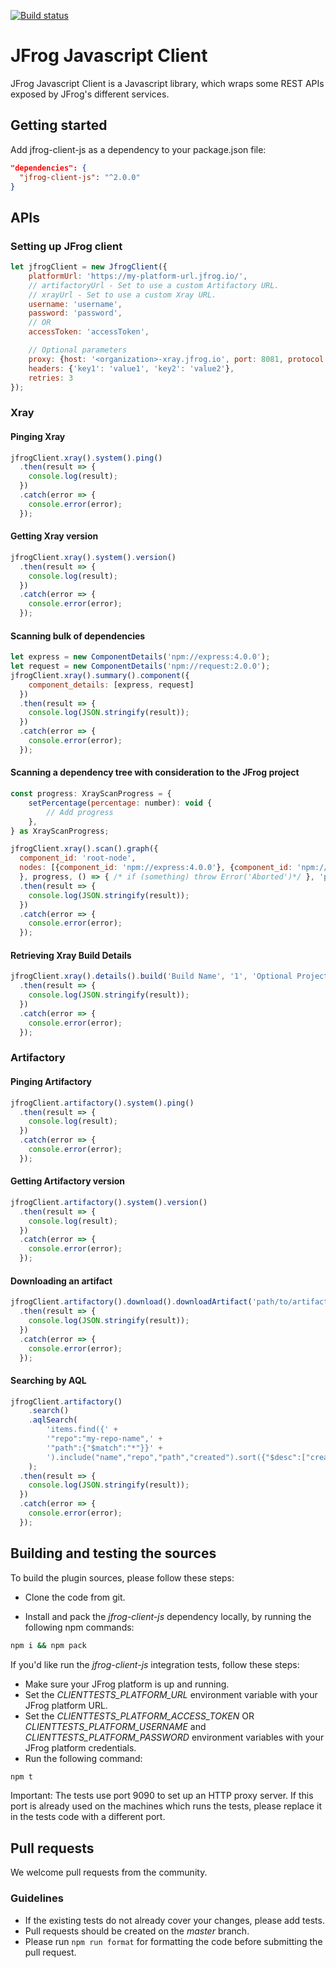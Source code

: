 [![Build status](https://github.com/jfrog/jfrog-client-js/workflows/Build/badge.svg)](https://github.com/jfrog/xray-client-js/actions)

# JFrog Javascript Client

JFrog Javascript Client is a Javascript library, which wraps some REST APIs exposed by JFrog's different services.

## Getting started

Add jfrog-client-js as a dependency to your package.json file:

```json
"dependencies": {
  "jfrog-client-js": "^2.0.0"
}
```

## APIs
### Setting up JFrog client

```javascript
let jfrogClient = new JfrogClient({
    platformUrl: 'https://my-platform-url.jfrog.io/',
    // artifactoryUrl - Set to use a custom Artifactory URL.
    // xrayUrl - Set to use a custom Xray URL.
    username: 'username',
    password: 'password',
    // OR
    accessToken: 'accessToken',

    // Optional parameters
    proxy: {host: '<organization>-xray.jfrog.io', port: 8081, protocol: 'https'},
    headers: {'key1': 'value1', 'key2': 'value2'},
    retries: 3
});
```

### Xray
#### Pinging Xray

```javascript
jfrogClient.xray().system().ping()
  .then(result => {
    console.log(result);
  })
  .catch(error => {
    console.error(error);
  });
```

#### Getting Xray version

```javascript
jfrogClient.xray().system().version()
  .then(result => {
    console.log(result);
  })
  .catch(error => {
    console.error(error);
  });
```

#### Scanning bulk of dependencies

```javascript
let express = new ComponentDetails('npm://express:4.0.0');
let request = new ComponentDetails('npm://request:2.0.0');
jfrogClient.xray().summary().component({
    component_details: [express, request]
  })
  .then(result => {
    console.log(JSON.stringify(result));
  })
  .catch(error => {
    console.error(error);
  });
```

#### Scanning a dependency tree with consideration to the JFrog project 
```javascript
const progress: XrayScanProgress = {
    setPercentage(percentage: number): void {
        // Add progress
    },
} as XrayScanProgress;

jfrogClient.xray().scan().graph({
  component_id: 'root-node',
  nodes: [{component_id: 'npm://express:4.0.0'}, {component_id: 'npm://request:2.0.0'}]
  }, progress, () => { /* if (something) throw Error('Aborted')*/ }, 'projectKey')
  .then(result => {
    console.log(JSON.stringify(result));
  })
  .catch(error => {
    console.error(error);
  });
```

#### Retrieving Xray Build Details

```javascript
jfrogClient.xray().details().build('Build Name', '1', 'Optional Project Key')
  .then(result => {
    console.log(JSON.stringify(result));
  })
  .catch(error => {
    console.error(error);
  });
```

### Artifactory

#### Pinging Artifactory

```javascript
jfrogClient.artifactory().system().ping()
  .then(result => {
    console.log(result);
  })
  .catch(error => {
    console.error(error);
  });
```

#### Getting Artifactory version

```javascript
jfrogClient.artifactory().system().version()
  .then(result => {
    console.log(result);
  })
  .catch(error => {
    console.error(error);
  });
```

#### Downloading an artifact

```javascript
jfrogClient.artifactory().download().downloadArtifact('path/to/artifact')
  .then(result => {
    console.log(JSON.stringify(result));
  })
  .catch(error => {
    console.error(error);
  });
```

#### Searching by AQL

```javascript
jfrogClient.artifactory()
    .search()
    .aqlSearch(
        'items.find({' +
        '"repo":"my-repo-name",' +
        '"path":{"$match":"*"}}' +
        ').include("name","repo","path","created").sort({"$desc":["created"]}).limit(10)'
    );
  .then(result => {
    console.log(JSON.stringify(result));
  })
  .catch(error => {
    console.error(error);
  });
```

## Building and testing the sources

To build the plugin sources, please follow these steps:

* Clone the code from git.

* Install and pack the _jfrog-client-js_ dependency locally, by running the following npm commands:

```bash
npm i && npm pack
```

If you'd like run the _jfrog-client-js_ integration tests, follow these steps:

* Make sure your JFrog platform is up and running.
* Set the _CLIENTTESTS_PLATFORM_URL_ environment variable with your JFrog platform URL.
* Set the _CLIENTTESTS_PLATFORM_ACCESS_TOKEN_ OR _CLIENTTESTS_PLATFORM_USERNAME_ and _CLIENTTESTS_PLATFORM_PASSWORD_ environment variables with your JFrog platform credentials.
* Run the following command:

```bash
npm t
```

Important: The tests use port 9090 to set up an HTTP proxy server. If this port is already used on the machines which runs the tests, please replace it in the tests code with a different port.

## Pull requests

We welcome pull requests from the community.

### Guidelines

* If the existing tests do not already cover your changes, please add tests.
* Pull requests should be created on the _master_ branch.
* Please run `npm run format` for formatting the code before submitting the pull request.
